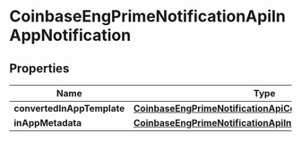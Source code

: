 
# CoinbaseEngPrimeNotificationApiInAppNotification

## Properties
Name | Type | Description | Notes
------------ | ------------- | ------------- | -------------
**convertedInAppTemplate** | [**CoinbaseEngPrimeNotificationApiConvertedInAppTemplate**](CoinbaseEngPrimeNotificationApiConvertedInAppTemplate.md) |  |  [optional]
**inAppMetadata** | [**CoinbaseEngPrimeNotificationApiInAppResponseMetadata**](CoinbaseEngPrimeNotificationApiInAppResponseMetadata.md) |  |  [optional]



